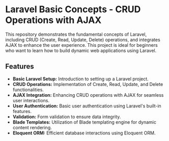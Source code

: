 # Laravel Basic Concepts - CRUD Operations with AJAX

This repository demonstrates the fundamental concepts of Laravel, including CRUD (Create, Read, Update, Delete) operations, and integrates AJAX to enhance the user experience. This project is ideal for beginners who want to learn how to build dynamic web applications using Laravel.

## Features

- **Basic Laravel Setup:** Introduction to setting up a Laravel project.
- **CRUD Operations:** Implementation of Create, Read, Update, and Delete functionalities.
- **AJAX Integration:** Enhancing CRUD operations with AJAX for seamless user interactions.
- **User Authentication:** Basic user authentication using Laravel's built-in features.
- **Validation:** Form validation to ensure data integrity.
- **Blade Templates:** Utilization of Blade templating engine for dynamic content rendering.
- **Eloquent ORM:** Efficient database interactions using Eloquent ORM.




